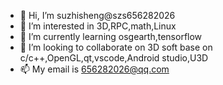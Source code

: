 - 👋 Hi, I’m suzhisheng@szs656282026
- 👀 I’m interested in 3D,RPC,math,Linux
- 🌱 I’m currently learning osgearth,tensorflow
- 💞️ I’m looking to collaborate on 3D soft base on  c/c++,OpenGL,qt,vscode,Android studio,U3D
- 📫 My email is 656282026@qq.com

